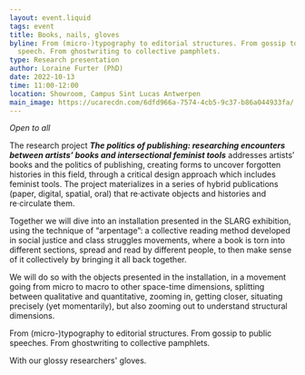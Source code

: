 ```yaml
---
layout: event.liquid
tags: event
title: Books, nails, gloves
byline: From (micro-)typography to editorial structures. From gossip to public
  speech. From ghostwriting to collective pamphlets.
type: Research presentation
author: Loraine Furter (PhD)
date: 2022-10-13
time: 11:00-12:00
location: Showroom, Campus Sint Lucas Antwerpen
main_image: https://ucarecdn.com/6dfd966a-7574-4cb5-9c37-b86a044933fa/
---
```

*Open to all*

The research project ***The politics of publishing: researching encounters between artists’ books and intersectional feminist tools*** addresses artists’ books and the politics of publishing, creating forms to uncover forgotten histories in this field, through a critical design approach which includes feminist tools. The project materializes in a series of hybrid publications (paper, digital, spatial, oral) that re·activate objects and histories and re·circulate them.

Together we will dive into an installation presented in the SLARG exhibition, using the technique of “arpentage”: a collective reading method developed in social justice and class struggles movements, where a book is torn into different sections, spread and read by different people, to then make sense of it collectively by bringing it all back together.

We will do so with the objects presented in the installation, in a movement going from micro to macro to other space-time dimensions, splitting between qualitative and quantitative, zooming in, getting closer, situating precisely (yet momentarily), but also zooming out to understand structural dimensions.

From (micro-)typography to editorial structures. From gossip to public speeches. From ghostwriting to collective pamphlets.

With our glossy researchers' gloves.